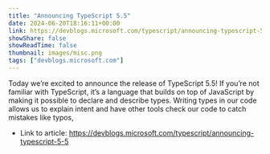 ```yaml
---
title: "Announcing TypeScript 5.5"
date: 2024-06-20T18:16:11+00:00
link: https://devblogs.microsoft.com/typescript/announcing-typescript-5-5
showShare: false
showReadTime: false
thumbnail: images/misc.png
tags: ["devblogs.microsoft.com"]
---
```

Today we’re excited to announce the release of TypeScript 5.5! If you’re not familiar with TypeScript, it’s a language that builds on top of JavaScript by making it possible to declare and describe types. Writing types in our code allows us to explain intent and have other tools check our code to catch mistakes like typos,

- Link to article: https://devblogs.microsoft.com/typescript/announcing-typescript-5-5